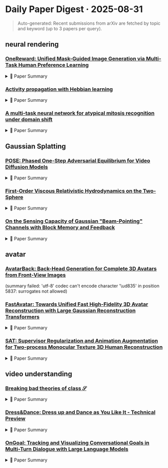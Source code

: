 # Daily Paper Digest · 2025-08-31
> Auto-generated: Recent submissions from arXiv are fetched by topic and keyword (up to 3 papers per query).

## neural rendering

### [OneReward: Unified Mask-Guided Image Generation via Multi-Task Human Preference Learning](http://arxiv.org/pdf/2508.21066v1)


<!--break-out-of-list-->
<details markdown="1">
<summary>📄 Paper Summary </summary>

### 1. Task / Problem
- Reinforcement Learning

### 2. Motivation & Gaps
- The paper addresses the need for improved reward computation in reinforcement learning frameworks, particularly in dynamic environments.

- **Related work challenges:**
  - Direct Preference Optimization (DPO): Inherently assumes a well-defined preference order that may not hold across heterogeneous tasks and criteria.
  - Reward Feedback Learning (ReFL): Typically requires training separate reward models for each evaluation criterion, increasing training and tuning complexity.
  - FlowGRPO and DanceGRPO: Rely on policy-based estimation, resulting in slower convergence compared to reward-driven approaches.
  - Large Mask Inpainting (LaMa): Preserving global structural consistency while handling large, complex masks.
  - RePaint: Computationally intensive iterative nature.
  - FLUX Fill: Specialization and lack of generalization across distinct editing modalities.
  - Flow Matching (Lipman et al. (2022)): Traditional diffusion models are less efficient and stable compared to flow matching models.
  - Reinforcement Learning from Human Feedback (RLHF): Aligning generative models with complex human preferences is challenging due to the lack of tractable likelihood for complete samples.
  - ReFL (Xu et al. (2023)): Traditional RL-based optimization is less straightforward for diffusion models.
  - Conventional scalar-based reward models: Inadequate for mask-guided generation tasks, failing to capture the true quality of edited content.
  - Naive solutions with separate reward models: Computationally expensive and difficult to tune.
  - ReFL (Xu et al. (2023)): Incorporating multi-dimensional evaluations into reinforcement learning frameworks.
  - Adobe Photoshop: Limited usability rate and performance across various editing tasks.
  - Midjourney: Inconsistent results in text-guided and text-free settings.
  - Ideogram: Slight advantage in style consistency but overall lower usability.
  - Seedream 3.0 Fill: Achieving high-quality image generation while maintaining low memory consumption and effective learning.
  - Flux Fill: Balancing model complexity with performance across different image generation tasks.
  - Previous reinforcement learning models: Static reward computation leading to suboptimal performance.
  - Dynamic reward models: Complexity in maintaining an evolving reference for reward computation.

### 3. Core Idea
- The introduction of a dynamic reward computation framework that adapts the reference model based on the evolving policy.

### 4. Method
- **Pipeline**: The method involves initializing a reference model, sampling conditions from datasets, generating images, and updating the policy model through reinforcement learning.
- **Architecture / Loss / Training**: Utilizes a unified reward model to compute losses based on generated and reference images.
- **Complexity / Resources**: The method requires multiple datasets and a robust computational setup for training the models.

### 5. Experiments
- **Datasets & Metrics**: Multi-Task image-condition datasets with various evaluation dimensions.
- **Baselines**: Adobe Photoshop, Conventional scalar-based reward models, Existing RL-based image editing methods, FLUX Fill, FLUX Fill [Pro], Flux Fill [pro], Ideogram, Midjourney, N/A, Previous dynamic reward models, Seedream 3.0 Fill, Separate reward models for each task, Static reward computation models, Traditional diffusion models
- **Main Results**: Demonstrated improved performance in image generation tasks compared to static models.
- **Ablations**: Ablation studies on the impact of dynamic versus static reward computation.
- **Limitations / Stress Tests**: Limited to specific datasets and may not generalize across all types of tasks.

### 6. Takeaways
- **Pros**: Improved generalization across diverse tasks., Elimination of task-specific fine-tuning enhances training efficiency., Consistent superior performance across multiple evaluation criteria.
- **Cons**: Potential limitations in handling diverse tasks simultaneously., Complexity in integrating multiple evaluation metrics.
- **Future Work**: Exploration of further optimization techniques for multi-task learning., Investigation into broader applications of the OneReward framework., Development of more robust evaluation metrics for generative tasks.

</details>

### [Activity propagation with Hebbian learning](http://arxiv.org/pdf/2508.21053v1)


<!--break-out-of-list-->
<details markdown="1">
<summary>📄 Paper Summary </summary>

### 1. Task / Problem
- Investigate the effects of Hebbian learning on activity spreading in complex systems

### 2. Motivation & Gaps
- The study explores how local learning rules can lead to emergent phenomena in activity spreading models, particularly focusing on the Griffiths phase and its implications.

- **Related work challenges:**
  - Contact process (CP): The standard CP has two phases, an active phase and an inactive phase, governed by the activation rate λ.
  - Hebbian learning in biological systems: The effects of local learning mechanisms on large-scale emergent behavior are not well understood.
  - Spreading of populations: Local adaptations through host-parasite interactions lead to kinetic disorder in the system.
  - Adaptive networks: Topology of connections changes, which may not capture the local adaptation effectively.
  - Awareness in spreading processes: Infection rates change based on local or global activity, which may not reflect the dynamics of Hebbian learning.
  - N/A: N/A
  - Directed Percolation (DP) and Dynamical Percolation (DyP) models: Understanding the differences in critical exponents and behavior under varying reinforcement conditions.
  - Source Learning Model: Identifying the discrepancies in critical exponents and scaling laws compared to mutual learning models.
  - Target Learning Model: Analyzing the phase transitions and critical points in higher dimensions.
  - N/A: N/A
  - Previous studies on contact processes and phase transitions: Limited understanding of how local learning influences global dynamics.
  - Research on Griffiths phases in neural dynamics: Need for alternative mechanisms to explain Griffiths phases beyond traditional models.
  - N/A: N/A
  - N/A: N/A
  - N/A: N/A
  - N/A: N/A

### 3. Core Idea
- Local learning rules can create emergent behaviors in activity spreading models, leading to phenomena such as the Griffiths phase and altered phase transitions.

### 4. Method
- **Pipeline**: The study employs simulations and analytical methods to explore the dynamics of activity spreading under different learning rules.
- **Architecture / Loss / Training**: Utilize a weight matrix to represent connections and apply reinforcement rules based on activation events.
- **Complexity / Resources**: The model complexity varies with the dimensionality and reinforcement parameters, requiring significant computational resources for simulations.

### 5. Experiments
- **Datasets & Metrics**: Simulations of activity spreading models with varying reinforcement parameters and initial conditions.
- **Baselines**: Adaptive networks, Directed Percolation (DP), Dynamical Percolation (DyP), N/A, SIS model without learning, Source Learning Model, Standard Directed Percolation (DP), Standard contact process, Standard contact process (CP), Standard contact process models
- **Main Results**: The introduction of Hebbian learning leads to the emergence of Griffiths phases and alters phase transition behaviors in the models.
- **Ablations**: Investigated the effects of varying the reinforcement parameter on spreading dynamics.
- **Limitations / Stress Tests**: The study acknowledges limitations in exploring all possible forms of Hebbian learning and their implications.

### 6. Takeaways
- **Pros**: Hebbian learning can lead to significant changes in the dynamics of the contact process., The model captures complex behaviors observed in biological and social systems., Insights into local learning mechanisms can inform understanding of infection dynamics.
- **Cons**: The model may oversimplify the complexities of real-world systems., Limited exploration of the effects of different learning rates., Potential challenges in generalizing findings to other contexts.
- **Future Work**: Explore the effects of varying learning rates on system dynamics., Investigate the implications of Hebbian learning in more complex networks., Apply findings to real-world scenarios in epidemiology and neuroscience.

</details>

### [A multi-task neural network for atypical mitosis recognition under domain shift](http://arxiv.org/pdf/2508.21035v1)


<!--break-out-of-list-->
<details markdown="1">
<summary>📄 Paper Summary </summary>

### 1. Task / Problem
- Atypical mitosis recognition in histopathology images under domain shift

### 2. Motivation & Gaps
- The work addresses the challenge of recognizing atypical mitosis in histopathology images, particularly under varying domain conditions.

- **Related work challenges:**
  - MItosis DOmain Generalization (MIDOG) challenge: Developing machine learning models robust to domain shift for mitosis detection and characterization.
  - Domain generalization in computational pathology: survey and guidelines: Lack of robust methods for domain shift in histopathology.
  - Nuclick: A deep learning framework for interactive segmentation of microscopic images: Challenges in segmentation accuracy across different tissue types.
  - Hover-net: Simultaneous segmentation and classification of nuclei in multi-tissue histology images: Difficulty in simultaneous classification and segmentation under domain variations.

### 3. Core Idea
- The proposed method utilizes a multi-task learning (MTL) approach to enhance model robustness against domain shifts by incorporating auxiliary dense-classification tasks during training.

### 4. Method
- **Pipeline**: The method follows a leave-one-domain-out protocol for training and validation, splitting datasets into training, validation, and test domains.
- **Architecture / Loss / Training**: The model employs a multi-task learning strategy to reduce sensitivity to variations in image backgrounds.
- **Complexity / Resources**: The complexity of the model is managed through the use of auxiliary tasks, though specific resource requirements are not detailed.

### 5. Experiments
- **Datasets & Metrics**: Experiments were conducted on the MIDOG 2025 Atypical Training Set and the AMi-Br dataset, measuring balanced accuracy.
- **Baselines**: Multi-task learning (MTL), N/A, Single task
- **Main Results**: The MTL approach achieved a balanced accuracy of 0.847±0.046 on the validation domain and 0.856 on the preliminary test set.
- **Ablations**: N/A
- **Limitations / Stress Tests**: N/A

### 6. Takeaways
- **Pros**: Improved robustness against domain shift., Effective use of auxiliary tasks for better localization., Promising preliminary results on multiple datasets.
- **Cons**: Performance may still drop under extreme domain shifts., Dependence on the quality of auxiliary tasks., Complexity of the model may increase training time.
- **Future Work**: Explore additional auxiliary tasks for further robustness., Investigate transfer learning techniques for better generalization., Expand evaluation to more diverse datasets.

</details>

## Gaussian Splatting

### [POSE: Phased One-Step Adversarial Equilibrium for Video Diffusion Models](http://arxiv.org/pdf/2508.21019v1)


<!--break-out-of-list-->
<details markdown="1">
<summary>📄 Paper Summary </summary>

### 1. Task / Problem
- image-to-video generation

### 2. Motivation & Gaps
- The paper addresses the limitations of traditional metrics like FID and FVD in evaluating the quality of generated videos, especially in the context of recent advancements in video generation models.

- **Related work challenges:**
  - DMD2: Initiates denoising from middle-to-high SNR distributions, causing distributional mismatch during low-SNR inference.
  - ADD: Maintains adequate similarity between real and synthetic samples but struggles with training instability due to quality gaps.
  - Existing video diffusion distillation models: Lack critical spatiotemporal complexities for video data, leading to efficiency bottlenecks and temporal consistency issues.
  - Wang et al. 2023a: Struggles with long video generation due to limited global interaction.
  - Peebles and Xie 2023: Video fidelity falls short of early works due to non-systematic training.
  - Shao et al. 2025: Quality degrades at single-step sampling.
  - APT (Lin et al. 2025a): Lack of semantic alignment capability.
  - BLIP-2 (Li et al. 2023): Conditional frame collapse during adversarial distillation.
  - Sauer et al. 2024b,a: Poor effects in image adversarial distillation.
  - DMD2 (Yin et al. 2024a): Simultaneous optimization can lead to persistent distributional mismatch between generated and real distributions.
  - MagicDistillation (Shao et al. 2025): Inadequate performance in temporal coherence and semantic alignment compared to POSE.
  - LCM (Luo et al. 2023): Lower quality scores in comparison to POSE under identical sampling steps.
  - Stable video diffusion: Scaling latent video diffusion models to large datasets: Out-of-memory errors during training with full parameters.
  - Text-driven consistency-aware diffusion video editing: Inability of convolutional heads to stabilize adversarial training.
  - Weak-to-strong training of diffusion transformer for 4k text-to-image generation: Significant degradation in video quality with single-step generators.
  - Ho, Jain, and Abbeel 2020: Defining a forward process that transforms the data distribution into a noise distribution.
  - Song et al. 2021: Formulating the denoising process as learning a deterministic probability flow ODE.
  - Song et al. 2021: N/A
  - Lipman et al. 2023: N/A
  - Yin et al. 2024b: N/A
  - Wang et al. 2024: N/A
  - Luo et al. 2023: N/A
  - Shao et al. 2025: N/A
  - Yin et al. 2024a: N/A
  - Lin et al. 2025a: N/A
  - Sauer et al. 2024b: N/A
  - MagicDistillation: Inherent limitations of distribution-based distances for comprehensive assessment of video quality.
  - VBench-I2V: Need for a benchmark that combines automated evaluation with human annotation.
  - DMD2: Focus on improving single-step video generation quality through distribution matching.
  - pretrained models: comparison of sampling strategies

### 3. Core Idea
- To introduce a warm-up mechanism that addresses the mode collapse issue in adversarial diffusion distillation, allowing integration of any end-to-end distillation method during the priming phase.

### 4. Method
- **Pipeline**: The method involves generating videos from prompts and images using a multimodal understanding model infused with human feedback.
- **Architecture / Loss / Training**: The architecture includes a discriminator with a unique adversarial training strategy, differing from DMD2.
- **Complexity / Resources**: The method requires significant computational resources for training and evaluation, particularly for large-scale video generation.

### 5. Experiments
- **Datasets & Metrics**: The experiments utilize the VFHQ and Celeb-V datasets, evaluating generated videos using FID and FVD scores, as well as the VBench-I2V benchmark.
- **Baselines**: ADD, ADD (Sauer et al. 2024b), APT, APT (Lin et al. 2025a), DCM, DCM (Lv et al. 2025), DMD2, DMD2 (Yin et al. 2024a), Early video diffusion models, Existing video diffusion distillation models, Frozen Parameters Discriminator, Full Parameters Discriminator, LCM, MagicDistillation, MagicDistillation (Shao et al. 2025), N/A, PCM, PCM (Wang et al. 2024), POSE, POSE-1NFE, Recent video synthesis systems, Unified Parameters Discriminator, Wan et al. 2025, Wan-100NFE, Wan-1NFE, Wan-I2V-14B
- **Main Results**: Qualitative results comparing with pretrained models.
- **Ablations**: The paper includes ablation studies comparing different phase-I settings and their impact on video generation quality.
- **Limitations / Stress Tests**: The limitations of the proposed method include potential challenges in generalization across diverse datasets and the need for extensive computational resources.

### 6. Takeaways
- **Pros**: Significantly reduces video generation latency., Improves semantic and frame consistency in generated videos., Achieves high-quality video generation in a single step.
- **Cons**: Still faces challenges in training stability., May require extensive computational resources for large-scale models.
- **Future Work**: Explore further optimizations for real-time applications., Investigate additional methods for enhancing temporal coherence., Develop techniques for better task generalization in video generation.

</details>

### [First-Order Viscous Relativistic Hydrodynamics on the Two-Sphere](http://arxiv.org/pdf/2508.20998v1)


<!--break-out-of-list-->
<details markdown="1">
<summary>📄 Paper Summary </summary>

### 1. Task / Problem
- Investigate the effects of viscosity on Kelvin-Helmholtz instability in BDNK equations

### 2. Motivation & Gaps
- The study aims to understand the behavior of Kelvin-Helmholtz instability in the context of BDNK equations, particularly focusing on the role of viscosity.

- **Related work challenges:**
  - Eckart and Landau-Lifschitz theories: Possess linearly unstable equilibrium states and acausal solutions.
  - Müller, Israel, and Stewart (MIS) theories: Complicated PDE structure restricts rigorous proofs of causality, stability, and local well-posedness.
  - Second-order theories: Do not generically admit arbitrarily strong viscous shock solutions.
  - Ref. [50]: Guaranteeing properties of BDNK theory requires a suitable choice of hydrodynamic frame.
  - Ref. [46]: Numerical solutions must avoid irregularities in spherical coordinates.
  - Ref. [54]: Demonstrating the existence of strong shockwave solutions in chosen frames.
  - Eckart's theory: Violates causality and possesses unstable equilibrium states.
  - Landau and Lifschitz's theory: Also violates causality and has unstable equilibrium states.
  - BDNK theory: Requires a choice of definition for out-of-equilibrium hydrodynamic variables.
  - Ref. [46]: Assumption of higher-order corrections being negligible during evolution.
  - Ref. [48]: Monitoring the violation of the weak-energy condition.
  - Ref. [46]: Determining the initial time derivatives of hydrodynamic fields.
  - Ref. [67]: Decoupling the six sub-grids and ensuring the solution is not multi-valued at shared boundary points.
  - N/A: N/A
  - N/A: N/A
  - Ref. [52]: Demonstrated the shearing of characteristic Kelvin-Helmholtz rolls by viscosity in BDNK equations.
  - N/A: N/A
  - Ref. [46]: Disagreement in solutions for increasing values of η/s.
  - Ref. [29]: Understanding the effects of viscosity on turbulent cascades.
  - Ref. [52]: Resolving continuum discontinuities in numerical simulations.
  - N/A: N/A
  - N/A: N/A
  - N/A: N/A
  - N/A: N/A
  - N/A: N/A
  - N/A: N/A

### 3. Core Idea
- Investigating the behavior of BDNK equations in hydrodynamics and their implications for astrophysical systems.

### 4. Method
- **Pipeline**: Numerical simulations of BDNK equations in a 4D conformal fluid setting.
- **Architecture / Loss / Training**: An explicit Runge-Kutta time integration is employed for the simulations.
- **Complexity / Resources**: Utilized computational resources managed by Princeton Research Computing.

### 5. Experiments
- **Datasets & Metrics**: Simulations with Gaussian initial data and varying η/s values.
- **Baselines**: 1D Gaussian, 2D Fluid Perturbations, 2D Gaussian, 2D Kelvin-Helmholtz Instability, BDNK equations, Eckart theory, Eckart's theory, Euler equations, Finite difference numerical scheme, Finite volume code from Ref. [52], Landau and Lifschitz's theory, Landau-Lifschitz theory, MIS theory, N/A
- **Main Results**: Convergence to late-time equilibrium states for certain η/s values, with discontinuities forming at higher values.
- **Ablations**: The study qualitatively compares the evolution of Kelvin-Helmholtz-unstable initial data by the Euler and BDNK equations.
- **Limitations / Stress Tests**: Comparison of different numerical schemes and their ability to resolve discontinuities.

### 6. Takeaways
- **Pros**: Provides numerical evidence for the formation of singularities in BDNK equations., Extends numerical methods to include variations in the radial direction for full (3 + 1)D simulations., Addresses important gaps in the understanding of first-order viscous relativistic hydrodynamics.
- **Cons**: Numerical simulations can lose convergence under steep gradients., The complexity of the PDE structure limits rigorous proofs of stability., First-order theories may not account for all physical phenomena in high-energy systems.
- **Future Work**: Further exploration of the implications of singularities in BDNK equations., Development of more robust numerical methods for higher-dimensional simulations., Investigation of the effects of varying transport coefficients on hydrodynamic behavior.

</details>

### [On the Sensing Capacity of Gaussian "Beam-Pointing" Channels with Block Memory and Feedback](http://arxiv.org/pdf/2508.20997v1)


<!--break-out-of-list-->
<details markdown="1">
<summary>📄 Paper Summary </summary>

### 1. Task / Problem
- Integrated Sensing and Communications

### 2. Motivation & Gaps
- The paper addresses the tradeoff between deterministic and random communication strategies in integrated sensing and communications.

- **Related work challenges:**
  - Prior research on communication capacity of GBP channels: Assumed large signal dimensions per time slot without considering feedback.
  - Feedback capacity of finite-state Markov channels: Limited focus on closed-loop control perspectives.
  - Studies on memoryless channels: Do not address the dynamic scenario of state-dependent channels with block memory.
  - N/A: N/A
  - N/A: N/A
  - N/A: N/A
  - A Unified Performance Framework for Integrated Sensing-Communications Based on KL-Divergence: Lack of a comprehensive framework to evaluate performance.
  - Joint Communication and Binary State Detection: Challenges in optimizing joint communication and detection.
  - Covert Joint Communication and Sensing under Variational Distance Constraint: Need for covert communication strategies in sensing.

### 3. Core Idea
- The paper proposes a novel perspective on the tradeoff between deterministic and random strategies in the context of integrated sensing and communications, using rate-distortion theory.

### 4. Method
- **Pipeline**: The proposed method involves analyzing the tradeoff through a rate-distortion framework.
- **Architecture / Loss / Training**: N/A
- **Complexity / Resources**: Focus on optimal source design and beam selection under per-slot power constraints.

### 5. Experiments
- **Datasets & Metrics**: N/A
- **Baselines**: N/A, Previous communication capacity analyses of GBP channels, Previous works on joint communication and sensing
- **Main Results**: The results demonstrate the effectiveness of the proposed tradeoff in various scenarios.
- **Ablations**: N/A
- **Limitations / Stress Tests**: N/A

### 6. Takeaways
- **Pros**: Addresses practical resource constraints in beamforming., Provides a tractable framework for analyzing sensing capacity., Highlights the trade-off between sensing and communication performance.
- **Cons**: Focuses primarily on theoretical aspects without extensive empirical validation., Assumes a specific model of feedback which may not generalize., Limited exploration of real-world implementation challenges.
- **Future Work**: Explore empirical validation of the proposed schemes in real-world scenarios., Investigate the impact of varying feedback mechanisms on performance., Extend the model to include more complex channel conditions.

</details>

## avatar

### [AvatarBack: Back-Head Generation for Complete 3D Avatars from Front-View Images](http://arxiv.org/pdf/2508.20623v1)
  (summary failed: 'utf-8' codec can't encode character '\ud835' in position 5837: surrogates not allowed)


### [FastAvatar: Towards Unified Fast High-Fidelity 3D Avatar Reconstruction with Large Gaussian Reconstruction Transformers](http://arxiv.org/pdf/2508.19754v1)


<!--break-out-of-list-->
<details markdown="1">
<summary>📄 Paper Summary </summary>

### 1. Task / Problem
- Avatar creation and representation

### 2. Motivation & Gaps
- The paper addresses the need for high-fidelity, generalizable avatars that can be used in various applications.

- **Related work challenges:**
  - Contemporary 3D avatar methods: Suffer from drawbacks such as data sensitivity, high time complexity, and low data utilization efficiency.
  - Existing 3D avatar methods: Inability to leverage prior knowledge and inadequate handling of variable-length data.
  - Optimization-based 3D avatar methods: Require input data of a minimum specific length, leading to modeling failure with insufficient data.
  - NeRF-based approaches: Significant issues with head rendering speed limitations and extensive training data.
  - 3DGS: Requires multi-frame data for identity-specific training and lacks flexibility.
  - Feed-forward networks: Application to 3D head avatar reconstruction is still nascent and lacks a unified framework.
  - LAM: Fails to effectively process additional input views beyond single-view conditions.
  - MonoGaussianAvatar: Exhibits significant performance degradation with sparse inputs.
  - GaussianAvatar: Similar to MonoGaussianAvatar, struggles with sparse inputs.
  - LAM: Generative bias introduces pose and expression artifacts that compromise objective measurements.
  - MonoGaussianAvatar: While it shows gains in subjective assessments, it still lacks flexibility in input frame requirements.
  - GaussianAvatars: Similar to MonoGaussianAvatar, it requires a fixed number of input frames, which can reduce reconstruction quality.
  - Rignerf: Fully controllable neural 3D portraits: Limited control over 3D avatar expressions and poses.
  - Flame-in-nerf: Neural control of radiance fields for free view face animation: Challenges in achieving high-quality animation from single images.
  - A morphable model for the synthesis of 3D faces: Inability to handle unordered data effectively.
  - Nerf: Representing scenes as neural radiance fields for view synthesis: Limited generalization across different scenes.
  - Instant neural graphics primitives with a multiresolution hash encoding: Challenges in achieving high fidelity in dynamic environments.
  - Learning robust visual features without supervision: Lack of supervision can lead to suboptimal feature learning.

### 3. Core Idea
- The core idea is to create a system that captures paired human data to generate avatars that are both complete and driveable in various environments.

### 4. Method
- **Pipeline**: The method involves capturing paired human data and processing it to create avatars.
- **Architecture / Loss / Training**: Incorporates Landmark Tracking Loss and Sliced Fusion Loss for robust fusion of multiple 3DGS representations.
- **Complexity / Resources**: The method is designed to operate within seconds, making it efficient for real-time applications.

### 5. Experiments
- **Datasets & Metrics**: The experiments utilize various datasets to evaluate the performance of the avatars.
- **Baselines**: 3DGS, Avat3r, Dinov2, Existing 3D avatar reconstruction methods, Feed-forward networks, GaussianAvatar, GaussianAvatars, Instant neural graphics primitives, LAM, MonoGaussianAvatar, NeRF-based approaches, Nerf, Traditional morphable models, VGGT
- **Main Results**: The results demonstrate significant improvements in avatar fidelity and generalization.
- **Ablations**: Ablation studies confirmed the effectiveness of the proposed losses in improving reconstruction quality.
- **Limitations / Stress Tests**: Identified limitations in multi-model fusion, particularly in handling directional inconsistencies.

### 6. Takeaways
- **Pros**: High-quality 3D avatar reconstruction., Incremental reconstruction capability., Efficient handling of variable-length data.
- **Cons**: Requires careful handling of input data variability., Still nascent in the application of feed-forward networks for head reconstruction., Potential limitations in handling extremely short data inputs.
- **Future Work**: Explore further optimizations for speed., Investigate additional data sources for improved quality., Develop applications for real-time avatar generation.

</details>

### [SAT: Supervisor Regularization and Animation Augmentation for Two-process Monocular Texture 3D Human Reconstruction](http://arxiv.org/pdf/2508.19688v1)


<!--break-out-of-list-->
<details markdown="1">
<summary>📄 Paper Summary </summary>

### 1. Task / Problem
- 3D Human Reconstruction

### 2. Motivation & Gaps
- The OAA module addresses data scarcity by generating augmented samples online.

- **Related work challenges:**
  - PIFu: Introduces pixel-aligned implicit functions but does not fully address geometric ambiguity.
  - ICON: Enhances reconstruction using skinned body models but struggles with integration of various modalities.
  - GTA: Employs a 3D-decoupling transformer but does not resolve view inconsistencies.
  - GTA: Detailed reconstruction using a 3D-decoupling transformer.
  - VS: Handling large deformations in loose clothing.
  - HiLo: Improving geometry detail and noise robustness.
  - Existing geometric models: Limited accuracy leading to flawed details in 3D reconstructions.
  - Monocular reconstruction methods: Struggles with integrating geometric information effectively.
  - Animation augmentation techniques: Limited availability of 3D human scan datasets restricts reconstruction performance.
  - ICON: Limited accuracy in 3D reconstruction.
  - SiTH: Inadequate texture representation.
  - MultiGO: Insufficient performance in 3D metrics.
  - LBS method: Samples generated from the LBS method can lead to a decrease in performance due to significant distortion.
  - SCAPE: shape completion and animation of people: N/A
  - ShapeNet: An Information-Rich 3D Model Repository: N/A
  - Objaverse-XL: A Universe of 10M+ 3D Objects: N/A
  - N/A: N/A

### 3. Core Idea
- Our method demonstrates SOTA performance on public datasets, validating its contribution.

### 4. Method
- **Pipeline**: The method employs a two-process framework that integrates geometric learning and texture reconstruction.
- **Architecture / Loss / Training**: Utilizes a supervisor model to regularize intermediate hidden layer features and an online augmentation module to generate training samples.
- **Complexity / Resources**: The online learning approach requires fewer local resources and is more efficient compared to offline methods.

### 5. Experiments
- **Datasets & Metrics**: The method is evaluated on public datasets using metrics such as CD, NC, f-score, LPIPS, SSIM, and PSNR.
- **Baselines**: ECON, Existing monocular reconstruction methods, GTA, ICON, LBS, LBS method, MultiGO, N/A, PIFu, Previous SOTA methods, Separate training approaches
- **Main Results**: The proposed method demonstrates superior performance in terms of reconstruction accuracy and detail preservation compared to existing methods.
- **Ablations**: Ablation studies reveal the effectiveness of supervisor regularization and the impact of different augmentation strategies on performance.
- **Limitations / Stress Tests**: The method's performance may decline when relying solely on offline augmentation due to limited sample size.

### 6. Takeaways
- **Pros**: Achieves better human reconstruction quality., Produces less blurring and deformities., Integrates various geometric priors effectively.
- **Cons**: Still faces challenges with view inconsistencies., Dependent on the quality of the training data.
- **Future Work**: Explore further integration of diverse geometric modalities., Investigate improvements in real-time applications., Enhance the robustness of the model against occlusions.

</details>

## video understanding

### [Breaking bad theories of class $\mathcal S$](http://arxiv.org/pdf/2508.21071v1)


<!--break-out-of-list-->
<details markdown="1">
<summary>📄 Paper Summary </summary>

### 1. Task / Problem
- Analyzing the RG flow and partition functions of bad theories in the context of 3d mirror symmetry.

### 2. Motivation & Gaps
- The study aims to streamline the procedure for obtaining the final theory by applying the electric algorithm directly to bad theories, avoiding the need for channel decomposition.

- **Related work challenges:**
  - Seiberg–Witten (SW) curves analysis: Identifying gauge symmetries and non-Lagrangian matter sectors in weakly-coupled descriptions involving non-maximal punctures.
  - Renormalisation group (RG) flows: Understanding the Higgs branch chiral ring relations of theories with all maximal punctures.
  - Star-shaped quivers: Analyzing the bad 4d configurations leading to 3d N = 4 bad SCFTs.
  - N/A: N/A
  - [3]: Reproducing known results while providing new insights.
  - N/A: Streamlining the analysis of bad configurations corresponding to spheres with many punctures.
  - N/A: Characterizing broken theories directly from the Lagrangian.
  - N/A: N/A
  - N/A: N/A
  - N/A: N/A
  - N/A: N/A
  - N/A: N/A
  - [16, 17]: Identifying distinguished frames in U(F - N) SQCD without delta functions.
  - [22]: Analyzing the full quantum moduli space of bad U(N) SQCD.
  - [19]: Developing techniques for analyzing singular loci in moduli spaces.
  - [14]: Initial validity tested only for linear quiver gauge theories.
  - [15]: Need for a comprehensive understanding of broken theories and their implications.
  - [10]: Linking broken theories to class S theories and their channel decompositions.
  - [14]: Identifying the Cartans of the two U(N) global symmetries.
  - [55]: Understanding the features of a broken bad theory.
  - N/A: N/A
  - N/A: N/A
  - [3]: Understanding the relationship between the gauge groups and punctures in the context of channel decomposition.
  - N/A: N/A
  - N/A: N/A
  - N/A: N/A
  - N/A: N/A
  - [3]: N/A
  - N/A: N/A
  - N/A: N/A
  - N/A: N/A
  - Previous studies on N=3 and N=4 cases: Generalizing results for arbitrary N and understanding the implications of bad theories.
  - N/A: N/A
  - N/A: N/A
  - Previous studies on channel decomposition in 3d mirror symmetry.: Channel decomposition can be complex and may not always yield consistent results.
  - N/A: N/A
  - N/A: N/A
  - N/A: N/A
  - [10]: Understanding the link between the excess number of the central node and the Coulomb branch spectrum.
  - [11]: Dualizing nodes in the quiver to achieve good configurations.
  - [14]: Describing the dualization process and its implications on the quiver structure.
  - [6]: Identifying globally bad theories despite locally good configurations.
  - N/A: N/A
  - N/A: N/A
  - N/A: N/A

### 3. Core Idea
- The paper introduces a criterion for determining whether broken star-shaped quivers are interacting, based on the presence of an affine Dynkin diagram.

### 4. Method
- **Pipeline**: Direct application of the electric algorithm to bad theories without channel decomposition.
- **Architecture / Loss / Training**: N/A
- **Complexity / Resources**: The method involves analyzing partition functions and RG flows, requiring a deep understanding of gauge theories and their dualities.

### 5. Experiments
- **Datasets & Metrics**: Theoretical constructs based on partition functions and quiver diagrams.
- **Baselines**: Existing bad quiver theories, Known results from previous works, Linear quiver gauge theories, N/A, Previous methods involving channel decomposition., Previous results for N=3 and N=4, Previous works on class S theories, [3]
- **Main Results**: The direct application of the electric algorithm yields consistent results with the expected partition functions for the bad theories.
- **Ablations**: N/A
- **Limitations / Stress Tests**: The approach may not generalize to all types of bad theories or configurations.

### 6. Takeaways
- **Pros**: Provides insights into the physics of bad 4d configurations., Systematic approach to constructing theories of class S., Reveals intricate structures in the partition functions of bad theories.
- **Cons**: Challenges in understanding the IR dynamics of non-maximal punctures., Complexity in analyzing the Higgs branch chiral ring relations., Difficulties in addressing the badness of 3d mirror theories.
- **Future Work**: Further exploration of the implications of broken theories., Investigate the role of monopole operators in 3d bad SCFTs., Develop methods to analyze the partition functions of bad theories.

</details>

### [Dress&Dance: Dress up and Dance as You Like It - Technical Preview](http://arxiv.org/pdf/2508.21070v1)


<!--break-out-of-list-->
<details markdown="1">
<summary>📄 Paper Summary </summary>

### 1. Task / Problem
- Video Virtual Try-On

### 2. Motivation & Gaps
- The paper addresses the challenges of garment try-on and temporally consistent motion generation in high-resolution video.

- **Related work challenges:**
  - Stable Video Diffusion (SVD): Generates short videos from a single image but is limited to landscape videos and short lengths.
  - CogVideoX: Struggles with temporally incoherent outputs due to error propagation from the first frame.
  - Kling and Ray2: Struggle to capture nuanced movements with text descriptions alone.
  - Stable Video Diffusion (SVD): Supports only landscape videos and is limited to short video lengths.
  - I2VGen-XL: Restricted to landscape formats.
  - CogVideoX-I2V: Focuses on image-to-video synthesis but does not address garment try-on.
  - Kling AI: Misrepresentation of garment types during try-on.
  - Ray2: Difficulty in generating accurate motion based on text prompts.
  - ViViD: Limited resolution and quality in generated videos.
  - Kling AI: Inability to perfectly present the indicated motion from the reference video.
  - Commercial Models: Trained with much more video data, making it easier to achieve high scores but lacking in fidelity.
  - N/A: N/A

### 3. Core Idea
- Introducing a unified conditioning network with cross-attention to improve garment registration and support various garment capture methods.

### 4. Method
- **Pipeline**: A multi-stage progressive training strategy with garment warm-up to enhance model performance.
- **Architecture / Loss / Training**: Utilizes a data-efficient training strategy with synthetic triplet data generation.
- **Complexity / Resources**: High-resolution video generation (1152 × 720) with reduced artifacts.

### 5. Experiments
- **Datasets & Metrics**: Evaluated on various metrics including FID scores and garment fidelity.
- **Baselines**: ClothFormer, CogVideoX, Fashion-VDM, GPD-VVTO, Kling, Kling Video 1.6, ML-VTON, ML-VTON + CogVideoX I2V, N/A, OOTDiffusion, OOTDiffusion + CogVideoX I2V, Ray2, TPD, TPD + CogVideoX I2V, Tunnel Try-On, ViViD, WildFit
- **Main Results**: Dress&Dance significantly outperforms all baselines in garment fidelity while achieving comparable visual quality.
- **Ablations**: Ablation study shows the importance of garment warm-up and multi-stage training for model performance.
- **Limitations / Stress Tests**: The model struggles without the garment warm-up training and multi-stage progressive training.

### 6. Takeaways
- **Pros**: Generates high-quality virtual try-on videos., Supports a wide range of garment types and combinations., Robust to varying garment capture methods.
- **Cons**: High compute cost associated with attention modules., Challenges in capturing nuanced movements with text alone., Limited to the quality of input data.
- **Future Work**: Explore further improvements in motion capture fidelity., Investigate additional garment types and styles., Enhance user interaction and customization features.

</details>

### [OnGoal: Tracking and Visualizing Conversational Goals in Multi-Turn Dialogue with Large Language Models](http://arxiv.org/pdf/2508.21061v1)


<!--break-out-of-list-->
<details markdown="1">
<summary>📄 Paper Summary </summary>

### 1. Task / Problem
- User study on human-large language model interaction

### 2. Motivation & Gaps
- The study aims to explore how personalized interactions with large language models can enhance user experience.

- **Related work challenges:**
  - Previous studies on multi-turn interactions: Users may struggle with under-specified or conflicting goals, parsing long chats for progress, or addressing stagnant and forgotten goals.
  - Linear chat interfaces: These interfaces make it difficult for users to evaluate if the LLM’s responses address their current goals.
  - Gao et al. review on human-LLM interactions: Identifying phases of LLM assistance and the limitations in user-initiated interactions.
  - Kim et al. study on GPT response dissatisfaction: Challenges around intent understanding and context retention in long conversations.
  - Liang et al. survey on LLM usability: Excessively long responses that hinder users' ability to track and understand goal satisfaction.
  - Gero et al.: Limited exploration of real-time visualization of LLM conversations.
  - Hong et al.: Managing conversational context in multi-turn dialogues.
  - Suchmann et al.: Complexity in understanding branching topics of conversation.
  - Existing LLM interfaces: Lack of transparency and control for users in multi-turn dialogues.
  - Gero et al.: Identifying patterns in LLM behaviors can be challenging when reading lengthy responses.
  - Gero et al. [15]: Existing techniques do not effectively support users in tracking and visualizing their conversational goals.
  - Previous studies on LLM interfaces: Lack of understanding on how users evaluate and review their goals during writing tasks.
  - Dragicevic et al.: Identifying effective strategies for user interaction with large language models.
  - Research on desirable difficulties: Understanding how longer review periods can enhance data understanding.
  - N/A: Baseline users struggled with miscommunication of goals and excessive effort spent reading the chat.
  - N/A: OnGoal users employed diverse strategies to overcome miscommunication and foster greater confidence.
  - Baseline user studies: Users often resorted to long prompts that led to misinterpretation of goals.
  - OnGoal interface evaluation: Users had difficulty maintaining awareness of their goals due to lengthy chat logs.
  - Comparative analysis of LLM responses: Baseline users struggled to identify LLM issues and assess goal consistency.
  - Recent works on UI designs and workflows for AI interaction: Users often face miscommunication and lack of transparency in AI responses.
  - ThemeRiver: Users requested summary visualizations of evolving themes and key ideas across message blocks.
  - LLM-as-a-judge: Users experienced tension when unable to influence how their goals were interpreted or judged.
  - Scattershot: Evaluations could be regenerated or edited by the user to better track whether the system addressed goals.
  - N/A: N/A
  - Previous studies on dialogue systems: Limited ability to track and visualize user goals over extended interactions.
  - Existing visualization tools: Inadequate support for dynamic and complex conversational contexts.
  - Discussion Flows: An Interactive Visualization for Analyzing Engagement in Multi-Party Meetings: Limited understanding of user engagement dynamics in multi-party settings.
  - Chain-of-thought prompting elicits reasoning in large language models: Challenges in effectively prompting large language models for reasoning tasks.
  - Why Johnny can’t prompt: how non-AI experts try (and fail) to design LLM prompts: Non-experts struggle with designing effective prompts for large language models.

### 3. Core Idea
- The paper proposes a framework for enhancing user interaction with large language models through personalized task support.

### 4. Method
- **Pipeline**: The method involves a user study to evaluate the effectiveness of personalized interactions.
- **Architecture / Loss / Training**: Utilizes a combination of supervised learning for state tracking and reinforcement learning for goal optimization.
- **Complexity / Resources**: The approach requires moderate computational resources, primarily for training the language model and running the visualization tools.

### 5. Experiments
- **Datasets & Metrics**: The study utilizes user interaction data and satisfaction metrics.
- **Baselines**: AI Threads, Baseline LLM chat interface, Baseline chat interface, Baseline chat interface without goal tracking or visualizations, Baseline condition without goal tracking features, Baseline interface, Baseline users, Existing LLM interfaces, Existing visualization techniques, Graphologue, N/A, Non-personalized interaction models, OnGoal interface, OnGoal users, PromptAid, PromptChainer, Sensecape, Standard large language model interactions, Traditional dialogue state tracking models
- **Main Results**: Personalized interactions significantly improve user satisfaction and task performance.
- **Ablations**: Ablation studies indicate that both the goal visualization and the tracking components are crucial for performance improvements.
- **Limitations / Stress Tests**: The method struggles with highly ambiguous user inputs and requires further refinement in such scenarios.

### 6. Takeaways
- **Pros**: Enhanced user engagement and resilience in LLM dialogues., Improved goal communication and reduced cognitive load., Increased interactivity and feedback to improve LLM performance.
- **Cons**: Potential over-reliance on visual feedback., Complexity in integrating visual tools into existing interfaces., User adaptation to new interaction paradigms may vary.
- **Future Work**: Develop multiple methods for goal communication., Explore further enhancements in goal tracking visualizations., Investigate user adaptation to goal-feedback visualizations.

</details>
